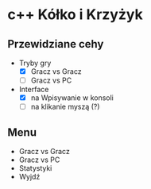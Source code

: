 # c++ Kółko i Krzyżyk

## Przewidziane cehy

* Tryby gry
	* [x] Gracz vs Gracz
	* [ ] Gracz vs PC
* Interface
	* [x] na Wpisywanie w konsoli
	* [ ] na klikanie myszą (?)

## Menu

* Gracz vs Gracz
* Gracz vs PC
* Statystyki
* Wyjdź